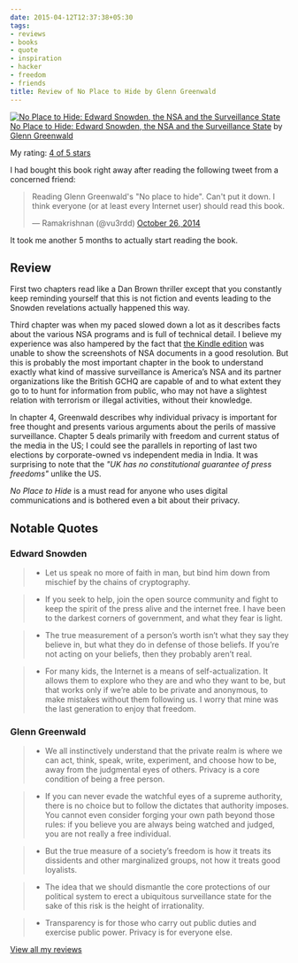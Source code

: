 ```yaml
---
date: 2015-04-12T12:37:38+05:30
tags:
- reviews
- books
- quote
- inspiration
- hacker
- freedom
- friends
title: Review of No Place to Hide by Glenn Greenwald
---
```


[![No Place to Hide: Edward Snowden, the NSA and the Surveillance State](https://d.gr-assets.com/books/1400085994m/22087239.jpg)](https://www.goodreads.com/book/show/22087239-no-place-to-hide)[No Place to Hide: Edward Snowden, the NSA and the Surveillance State](https://www.goodreads.com/book/show/22087239-no-place-to-hide) by [Glenn Greenwald](https://www.goodreads.com/author/show/205996.Glenn_Greenwald)

My rating: [4 of 5 stars](https://www.goodreads.com/review/show/1089540211)

I had bought this book right away after reading the following tweet from a concerned friend:

<blockquote class="twitter-tweet" lang="en"><p>Reading Glenn Greenwald&#39;s &quot;No place to hide&quot;. Can&#39;t put it down. I think everyone (or at least every Internet user) should read this book.</p>&mdash; Ramakrishnan (@vu3rdd) <a href="https://twitter.com/vu3rdd/status/526340699390623745">October 26, 2014</a></blockquote>
<script async src="//platform.twitter.com/widgets.js" charset="utf-8"></script>

It took me another 5 months to actually start reading the book.

## Review

First two chapters read like a Dan Brown thriller except that you constantly keep reminding yourself that this is not fiction and events leading to the Snowden revelations actually happened this way.

Third chapter was when my paced slowed down a lot as it describes facts about the various NSA programs and is full of technical detail. I believe my experience was also hampered by the fact that [the Kindle edition](http://www.amazon.in/No-Place-Hide-Snowden-Surveillance-ebook/dp/B00I5A2X8Y) was unable to show the screenshots of NSA documents in a good resolution. But this is probably the most important chapter in the book to understand exactly what kind of massive surveillance is America’s NSA and its partner organizations like the British GCHQ are capable of and to what extent they go to to hunt for information from public, who may not have a slightest relation with terrorism or illegal activities, without their knowledge.

In chapter 4, Greenwald describes why individual privacy is important for free thought and presents various arguments about the perils of massive surveillance. Chapter 5 deals primarily with freedom and current status of the media in the US; I could see the parallels in reporting of last two elections by corporate-owned vs independent media in India. It was surprising to note that the _"UK has no constitutional guarantee of press freedoms"_ unlike the US.

_No Place to Hide_ is a must read for anyone who uses digital communications and is bothered even a bit about their privacy.

## Notable Quotes

### Edward Snowden

> - Let us speak no more of faith in man, but bind him down from mischief by the chains of cryptography.

> - If you seek to help, join the open source community and fight to keep the spirit of the press alive and the internet free. I have been to the darkest corners of government, and what they fear is light.

> - The true measurement of a person’s worth isn’t what they say they believe in, but what they do in defense of those beliefs. If you’re not acting on your beliefs, then they probably aren’t real.

> - For many kids, the Internet is a means of self-actualization. It allows them to explore who they are and who they want to be, but that works only if we’re able to be private and anonymous, to make mistakes without them following us. I worry that mine was the last generation to enjoy that freedom.

### Glenn Greenwald

> - We all instinctively understand that the private realm is where we can act, think, speak, write, experiment, and choose how to be, away from the judgmental eyes of others. Privacy is a core condition of being a free person.

> - If you can never evade the watchful eyes of a supreme authority, there is no choice but to follow the dictates that authority imposes. You cannot even consider forging your own path beyond those rules: if you believe you are always being watched and judged, you are not really a free individual.

> - But the true measure of a society’s freedom is how it treats its dissidents and other marginalized groups, not how it treats good loyalists.

> - The idea that we should dismantle the core protections of our political system to erect a ubiquitous surveillance state for the sake of this risk is the height of irrationality.

> - Transparency is for those who carry out public duties and exercise public power. Privacy is for everyone else.

[View all my reviews](https://www.goodreads.com/review/list/6520743-kartik-singhal)
